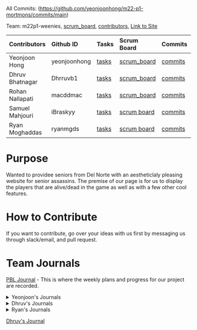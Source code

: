 All Commits: (https://github.com/yeonjoonhong/m22-p1-mortmons/commits/main)

Team: m22p1-weenies, [scrum_board](https://github.com/Archkitten/m22p1-weenies/projects/1), [contributors](https://github.com/Archkitten/m22p1-weenies/graphs/contributors), [Link to Site](http://76.88.115.31:8080/)

| Contributors            | Github ID       | Tasks  | Scrum Board | Commits | Profile |
| :------------   |:--------------- | :----- | :---------- | :------ | :------ |
| Yeonjoon Hong   | yeonjoonhong | [tasks]()  | [scrum_board]() | [commits](https://github.com/yeonjoonhong/m22-p1-mortmons/commits?author=yeonjoonhong) | [profile](https://github.com/yeonjoonhong) |
| Dhruv Bhatnagar  | Dhrruvb1 | [tasks]()  | [scrum_board]() | [commits]() | [profile]() |
| Rohan Nallapati   |    macddmac   | [tasks](https://github.com/yeonjoonhong/m22-p1-mortmons/issues?q=assignee%3Amacddmac+is%3Aopen) | [scrum_board](https://github.com/yeonjoonhong/m22-p1-mortmons/projects/1?card_filter_query=assignee%3Amacddmac) | [commits](https://github.com/yeonjoonhong/m22-p1-mortmons/commits?author=macddmac) | [profile](https://github.com/macddmac)|
| Samuel Mahjouri | iBraskyy      | [tasks]() | [scrum board]() | [commits]() | [profile]() |
| Ryan Moghaddas     |  ryanmgds   | [tasks]() | [scrum board]() | [commits]() | [profile]() |


# Purpose

Wanted to providee seniors from Del Norte with an aestheticlaly pleasing website for senior assassins. The premise of our page is for us to display the players that are alive/dead in the game as well as with a few other cool features. 

# How to Contribute

If you want to contribute, go over your ideas with us first by messaging us through slack/email, and pull request.

# Team Journals


[PBL Journal](https://docs.google.com/document/d/1j3QMC7svdLn_iCbPPmVI2BF0OptxyuLwDC4ISRmdEwo/edit?usp=sharing) - This is where the weekly plans and progress for our project are recorded.
  
<details>
<summary>Yeonjoon's Journals</summary>
<br>

[Yeonjoon's Individual Journal](https://docs.google.com/document/d/1em_jarWLRf7CYE-5v51hX0MLGqWXDoDfaWKtYXLEFfI/edit?usp=sharing)
  
</details>

<details>
<summary>Dhruv's Journals</summary>
<br>
  
<details>
  
<summary>Samuel's Journals</summary>
<br>

[Sam's Test Corrections Journal](https://docs.google.com/document/d/1J4m888ltQZlV-p-JNlWyx65KKhqEcEW78RdUCDcRjAw/edit?usp=sharing)

[Sam's Tech Talk Notes Journal](https://docs.google.com/document/d/13WPnSnMtUL4bnp5dOZ6WDeoVuI1OcW0uZbBc3tLvT2U/edit?usp=sharing)

</details>

<details>
<summary>Rohan's Journals</summary>
<br>

[Rohan Nallapati's Journal](https://docs.google.com/document/d/1bvbj6aZrAFg77SxrK15v2gJzfe5qRikamzlIsG5Nwc8/edit?usp=sharing)
  
</details>

</details>

<details>
<summary>Ryan's Journals</summary>
<br>

[Ryan Moghaddes Journal](https://docs.google.com/document/d/1j3QMC7svdLn_iCbPPmVI2BF0OptxyuLwDC4ISRmdEwo/edit?usp=sharing)

</details>

 
[Dhruv's Journal](https://docs.google.com/document/d/1ksJgk9JwqnMBn6jBaRV9fp6efm7fFPq_iuUIKYfa53E/edit?usp=sharing)
  
</details>
